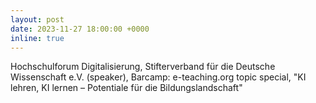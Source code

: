 ```yaml
---
layout: post
date: 2023-11-27 18:00:00 +0000
inline: true
---
```


Hochschulforum Digitalisierung, Stifterverband für die Deutsche Wissenschaft e.V. (speaker), Barcamp: e-teaching.org topic special, "KI lehren, KI lernen – Potentiale für die Bildungslandschaft"